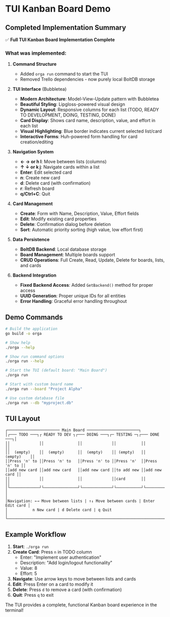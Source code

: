 # TUI Kanban Board Demo

## Completed Implementation Summary

✅ **Full TUI Kanban Board Implementation Complete**

### What was implemented:

1. **Command Structure**
   - Added `orga run` command to start the TUI
   - Removed Trello dependencies - now purely local BoltDB storage

2. **TUI Interface** (Bubbletea)
   - **Modern Architecture**: Model-View-Update pattern with Bubbletea
   - **Beautiful Styling**: Lipgloss-powered visual design
   - **Dynamic Layout**: Responsive columns for each list (TODO, READY TO DEVELOPMENT, DOING, TESTING, DONE)
   - **Card Display**: Shows card name, description, value, and effort in each list
   - **Visual Highlighting**: Blue border indicates current selected list/card
   - **Interactive Forms**: Huh-powered form handling for card creation/editing

3. **Navigation System**
   - **← → or h l**: Move between lists (columns)
   - **↑ ↓ or k j**: Navigate cards within a list
   - **Enter**: Edit selected card
   - **n**: Create new card
   - **d**: Delete card (with confirmation)
   - **r**: Refresh board
   - **q/Ctrl+C**: Quit

4. **Card Management**
   - **Create**: Form with Name, Description, Value, Effort fields
   - **Edit**: Modify existing card properties
   - **Delete**: Confirmation dialog before deletion
   - **Sort**: Automatic priority sorting (high value, low effort first)

5. **Data Persistence**
   - **BoltDB Backend**: Local database storage
   - **Board Management**: Multiple boards support
   - **CRUD Operations**: Full Create, Read, Update, Delete for boards, lists, and cards

6. **Backend Integration**
   - **Fixed Backend Access**: Added `GetBackend()` method for proper access
   - **UUID Generation**: Proper unique IDs for all entities
   - **Error Handling**: Graceful error handling throughout

## Demo Commands

```bash
# Build the application
go build -o orga

# Show help
./orga --help

# Show run command options
./orga run --help

# Start the TUI (default board: "Main Board")
./orga run

# Start with custom board name
./orga run --board "Project Alpha"

# Use custom database file
./orga run --db "myproject.db"
```

## TUI Layout

```
┌─────────────────────── Main Board ───────────────────────┐
│┌─── TODO ───┐┌ READY TO DEV ┐┌─── DOING ───┐┌─ TESTING ─┐┌─── DONE ───┐│
││             ││               ││             ││           ││             ││
││  (empty)    ││  (empty)      ││  (empty)    ││ (empty)   ││  (empty)    ││
││Press 'n' to ││Press 'n' to   ││Press 'n' to ││Press 'n'  ││Press 'n' to ││
││add new card ││add new card   ││add new card ││to add new ││add new card ││
││             ││               ││             ││card       ││             ││
│└─────────────┘└───────────────┘└─────────────┘└───────────┘└─────────────┘│
│                                                                            │
│Navigation: ←→ Move between lists | ↑↓ Move between cards | Enter Edit card │
│           n New card | d Delete card | q Quit                             │
└────────────────────────────────────────────────────────────────────────────┘
```

## Example Workflow

1. **Start**: `./orga run`
2. **Create Card**: Press `n` in TODO column
   - Enter: "Implement user authentication"
   - Description: "Add login/logout functionality"
   - Value: 8
   - Effort: 5
3. **Navigate**: Use arrow keys to move between lists and cards
4. **Edit**: Press Enter on a card to modify it
5. **Delete**: Press `d` to remove a card (with confirmation)
6. **Quit**: Press `q` to exit

The TUI provides a complete, functional Kanban board experience in the terminal!